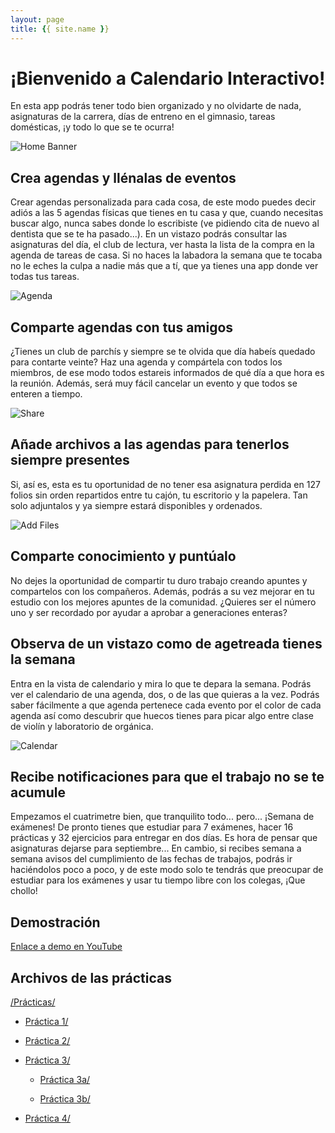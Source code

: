 ```yaml
---
layout: page
title: {{ site.name }}
---
```


# ¡Bienvenido a Calendario Interactivo!

En esta app podrás tener todo bien organizado y no olvidarte de nada, asignaturas de la carrera, días de entreno en el gimnasio, tareas domésticas, ¡y todo lo que se te ocurra!

![Home Banner](./img/home-banner.png)

## Crea agendas y llénalas de eventos

Crear agendas personalizada para cada cosa, de este modo puedes decir adiós a las 5 agendas físicas que tienes en tu casa y que, cuando necesitas buscar algo, nunca sabes donde lo escribiste (ve pidiendo cita de nuevo al dentista que se te ha pasado...). En un vistazo podrás consultar las asignaturas del día, el club de lectura, ver hasta la lista de la compra en la agenda de tareas de casa. Si no haces la labadora la semana que te tocaba no le eches la culpa a nadie más que a tí, que ya tienes una app donde ver todas tus tareas.

![Agenda](./img/agenda.png)

## Comparte agendas con tus amigos

¿Tienes un club de parchís y siempre se te olvida que día habeís quedado para contarte veinte? Haz una agenda y compártela con todos los miembros, de ese modo todos estareis informados de qué día a que hora es la reunión. Además, será muy fácil cancelar un evento y que todos se enteren a tiempo.

![Share](./img/share.png)

## Añade archivos a las agendas para tenerlos siempre presentes

Si, así es, esta es tu oportunidad de no tener esa asignatura perdida en 127 folios sin orden repartidos entre tu cajón, tu escritorio y la papelera. Tan solo adjuntalos y ya siempre estará disponibles y ordenados. 

![Add Files](./img/add-apuntes.png)

## Comparte conocimiento y puntúalo

No dejes la oportunidad de compartir tu duro trabajo creando apuntes y compartelos con los compañeros. Además, podrás a su vez mejorar en tu estudio con los mejores apuntes de la comunidad. ¿Quieres ser el número uno y ser recordado por ayudar a aprobar a generaciones enteras?

## Observa de un vistazo como de agetreada tienes la semana

Entra en la vista de calendario y mira lo que te depara la semana. Podrás ver el calendario de una agenda, dos, o de las que quieras a la vez. Podrás saber fácilmente a que agenda pertenece cada evento por el color de cada agenda así como descubrir que huecos tienes para picar algo entre clase de violín y laboratorio de orgánica.

![Calendar](./img/calendar.png)

## Recibe notificaciones para que el trabajo no se te acumule

Empezamos el cuatrimetre bien, que tranquilito todo... pero... ¡Semana de exámenes! De pronto tienes que estudiar para 7 exámenes, hacer 16 prácticas y 32 ejercicios para entregar en dos días. Es hora de pensar que asignaturas dejarse para septiembre... En cambio, si recibes semana a semana avisos del cumplimiento de las fechas de trabajos, podrás ir haciéndolos poco a poco, y de este modo solo te tendrás que preocupar de estudiar para los exámenes y usar tu tiempo libre con los colegas, ¡Que chollo!

## Demostración

[Enlace a demo en YouTube](https://youtu.be/5cBN9a_cOIk)

## Archivos de las prácticas

[/Prácticas/](https://github.com/GabCas28/calendario-interactivo/tree/main/Practicas)

- [Práctica 1/](https://github.com/GabCas28/calendario-interactivo/tree/main/Practicas/Practica1)

- [Práctica 2/](https://github.com/GabCas28/calendario-interactivo/tree/main/Practicas/Practica2)

- [Práctica 3/](https://github.com/GabCas28/calendario-interactivo/tree/main/Practicas/Practica3)

  - [Práctica 3a/](https://github.com/GabCas28/calendario-interactivo/tree/main/Practicas/Practica3/Practica3a)

  - [Práctica 3b/](https://github.com/GabCas28/calendario-interactivo/tree/main/Practicas/Practica3/Practica3b)

- [Práctica 4/](https://github.com/GabCas28/calendario-interactivo/tree/main/Practicas/Practica4)
